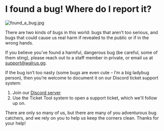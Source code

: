 # **I found a bug! Where do I report it?**

![found_a_bug.jpg](https://drive.google.com/uc?export=view&id=1TjTGntxTZAuwSsrdcO0Y-vnykksKFp0y)

There are two kinds of bugs in this world: bugs that aren’t too serious, and bugs that could cause us real harm if revealed to the public or if in the wrong hands.

If you believe you’ve found a harmful, dangerous bug (be careful, some of them sting), please reach out to a staff member in private, or email us at [support@walrus.gg](mailto:support@walrus.gg).

If the bug isn’t too nasty (some bugs are even cute – I’m a big ladybug person), then you’re welcome to document it on our Discord ticket support system:

1. Join our [Discord server](https://discord.gg/eySJYEb)
2. Use the Ticket Tool system to open a support ticket, which we'll follow up on.

There are only so many of us, but there are many of you adventurous bug catchers, and we rely on you to help us keep the corners clean. Thanks for your help!
